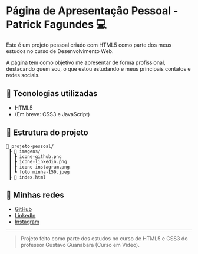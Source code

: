 
# Página de Apresentação Pessoal - Patrick Fagundes 💻

Este é um projeto pessoal criado com HTML5 como parte dos meus estudos no curso de Desenvolvimento Web.

A página tem como objetivo me apresentar de forma profissional, destacando quem sou, o que estou estudando e meus principais contatos e redes sociais.

## 🔧 Tecnologias utilizadas

- HTML5
- (Em breve: CSS3 e JavaScript)

## 📁 Estrutura do projeto

```
📂 projeto-pessoal/
 ┣ 📁 imagens/
 ┃ ┣ icone-github.png
 ┃ ┣ icone-linkedin.png
 ┃ ┣ icone-instagram.png
 ┃ ┗ foto minha-150.jpeg
 ┣ 📄 index.html
```


## 🔗 Minhas redes

- [GitHub](https://github.com/PatrickAraujo4?tab=repositories)
- [LinkedIn](https://www.linkedin.com/in/patrick-araujo-470aba332/)
- [Instagram](https://www.instagram.com/patrickbfr/)

---

> Projeto feito como parte dos estudos no curso de HTML5 e CSS3 do professor Gustavo Guanabara (Curso em Vídeo).
